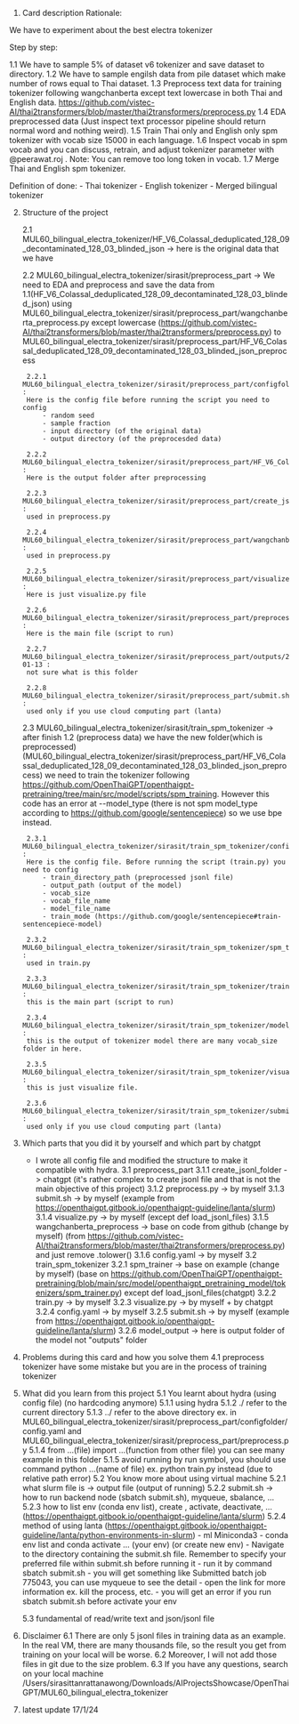 1. Card description
Rationale:

We have to experiment about the best electra tokenizer

Step by step:

1.1 We have to sample 5% of dataset v6 tokenizer and save dataset to directory.
1.2 We have to sample engilsh data from pile dataset which make number of rows equal to Thai dataset.
1.3 Preprocess text data for training tokenizer following wangchanberta except text lowercase in both Thai and English data. https://github.com/vistec-AI/thai2transformers/blob/master/thai2transformers/preprocess.py
1.4 EDA preprocessed data (Just inspect text processor pipeline should return normal word and nothing weird).
1.5 Train Thai only and English only spm tokenizer with vocab size 15000 in each language.
1.6 Inspect vocab in spm vocab and you can discuss, retrain, and adjust tokenizer parameter with @peerawat.roj . Note: You can remove too long token in vocab.
1.7 Merge Thai and English spm tokenizer.

Definition of done:
    - Thai tokenizer
    - English tokenizer
    - Merged bilingual tokenizer




2. Structure of the project 

    2.1 MUL60_bilingual_electra_tokenizer/HF_V6_Colassal_deduplicated_128_09_decontaminated_128_03_blinded_json -> 
    here is the original data that we have

    2.2 MUL60_bilingual_electra_tokenizer/sirasit/preprocess_part -> 
    We need to EDA and preprocess and save the data from 1.1(HF_V6_Colassal_deduplicated_128_09_decontaminated_128_03_blinded_json) using MUL60_bilingual_electra_tokenizer/sirasit/preprocess_part/wangchanberta_preprocess.py except lowercase (https://github.com/vistec-AI/thai2transformers/blob/master/thai2transformers/preprocess.py) to MUL60_bilingual_electra_tokenizer/sirasit/preprocess_part/HF_V6_Colassal_deduplicated_128_09_decontaminated_128_03_blinded_json_preprocess

        2.2.1 MUL60_bilingual_electra_tokenizer/sirasit/preprocess_part/configfolder :
        Here is the config file before running the script you need to config 
            - random seed
            - sample fraction
            - input directory (of the original data)
            - output directory (of the preprocesded data)

        2.2.2 MUL60_bilingual_electra_tokenizer/sirasit/preprocess_part/HF_V6_Colassal_deduplicated_128_09_decontaminated_128_03_blinded_json_preprocess :
        Here is the output folder after preprocessing

        2.2.3 MUL60_bilingual_electra_tokenizer/sirasit/preprocess_part/create_jsonl_folder.py :
        used in preprocess.py

        2.2.4 MUL60_bilingual_electra_tokenizer/sirasit/preprocess_part/wangchanberta_preprocess.py :
        used in preprocess.py

        2.2.5 MUL60_bilingual_electra_tokenizer/sirasit/preprocess_part/visualize.py :
        Here is just visualize.py file

        2.2.6 MUL60_bilingual_electra_tokenizer/sirasit/preprocess_part/preprocess.py :
        Here is the main file (script to run)

        2.2.7 MUL60_bilingual_electra_tokenizer/sirasit/preprocess_part/outputs/2024-01-13 :
        not sure what is this folder

        2.2.8 MUL60_bilingual_electra_tokenizer/sirasit/preprocess_part/submit.sh :
        used only if you use cloud computing part (lanta)

    2.3 MUL60_bilingual_electra_tokenizer/sirasit/train_spm_tokenizer -> 
    after finish 1.2 (preprocess data) we have the new folder(which is preprocessed) (MUL60_bilingual_electra_tokenizer/sirasit/preprocess_part/HF_V6_Colassal_deduplicated_128_09_decontaminated_128_03_blinded_json_preprocess) we need to train the tokenizer following https://github.com/OpenThaiGPT/openthaigpt-pretraining/tree/main/src/model/scripts/spm_training. However this code has an error at --model_type (there is not spm model_type according to https://github.com/google/sentencepiece) so we use bpe instead.

        2.3.1 MUL60_bilingual_electra_tokenizer/sirasit/train_spm_tokenizer/configfolder :
        Here is the config file. Before running the script (train.py) you need to config
            - train_directory_path (preprocessed jsonl file)
            - output_path (output of the model)
            - vocab_size
            - vocab_file_name
            - model_file_name
            - train_mode (https://github.com/google/sentencepiece#train-sentencepiece-model)

        2.3.2 MUL60_bilingual_electra_tokenizer/sirasit/train_spm_tokenizer/spm_trainer.py :
        used in train.py

        2.3.3 MUL60_bilingual_electra_tokenizer/sirasit/train_spm_tokenizer/train.py :
        this is the main part (script to run)

        2.3.4 MUL60_bilingual_electra_tokenizer/sirasit/train_spm_tokenizer/model_output :
        this is the output of tokenizer model there are many vocab_size folder in here.

        2.3.5 MUL60_bilingual_electra_tokenizer/sirasit/train_spm_tokenizer/visualize.py :
        this is just visualize file.

        2.3.6 MUL60_bilingual_electra_tokenizer/sirasit/train_spm_tokenizer/submit.sh :
        used only if you use cloud computing part (lanta)
        



3. Which parts that you did it by yourself and which part by chatgpt
    * I wrote all config file and modified the structure to make it compatible with hydra.
    3.1 preprocess_part
        3.1.1 create_jsonl_folder -> chatgpt (it's rather complex to create jsonl file and that is not the main objective of this project)
        3.1.2 preprocess.py -> by myself 
        3.1.3 submit.sh -> by myself (example from https://openthaigpt.gitbook.io/openthaigpt-guideline/lanta/slurm)
        3.1.4 visualize.py -> by myself (except def load_jsonl_files)
        3.1.5 wangchanberta_preprocess -> base on code from github (change by myself) (from https://github.com/vistec-AI/thai2transformers/blob/master/thai2transformers/preprocess.py) and just remove .tolower()
        3.1.6 config.yaml -> by myself
    3.2 train_spm_tokenizer
        3.2.1 spm_trainer -> base on example (change by myself) (base on https://github.com/OpenThaiGPT/openthaigpt-pretraining/blob/main/src/model/openthaigpt_pretraining_model/tokenizers/spm_trainer.py) except def load_jsonl_files(chatgpt)
        3.2.2 train.py -> by myself
        3.2.3 visualize.py -> by myself + by chatgpt
        3.2.4 config.yaml -> by myself
        3.2.5 submit.sh -> by myself (example from https://openthaigpt.gitbook.io/openthaigpt-guideline/lanta/slurm)
        3.2.6 model_output -> here is output folder of the model not "outputs" folder 


4. Problems during this card and how you solve them
    4.1 preprocess tokenizer have some mistake but you are in the process of training tokenizer


5. What did you learn from this project 
    5.1 You learnt about hydra (using config file) (no hardcoding anymore)
        5.1.1 using hydra 
        5.1.2 ./ refer to the current directory 
        5.1.3 ../ refer to the above directory ex. in MUL60_bilingual_electra_tokenizer/sirasit/preprocess_part/configfolder/config.yaml and MUL60_bilingual_electra_tokenizer/sirasit/preprocess_part/preprocess.py
        5.1.4 from ...(file) import ...(function from other file) you can see many example in this folder
        5.1.5 avoid running by run symbol, you should use command python ...(name of file) ex. python train.py instead (due to relative path error)
    5.2 You know more about using virtual machine
        5.2.1 what slurm file is -> output file (output of running)
        5.2.2 submit.sh -> how to run backend node (sbatch submit.sh), myqueue, sbalance, ...
        5.2.3 how to list env (conda env list), create , activate, deactivate, ... (https://openthaigpt.gitbook.io/openthaigpt-guideline/lanta/slurm)
        5.2.4 method of using lanta (https://openthaigpt.gitbook.io/openthaigpt-guideline/lanta/python-environments-in-slurm)
            - ml Miniconda3
            - conda env list and conda activate ... (your env) (or create new env)
            - Navigate to the directory containing the submit.sh file. Remember to specify your preferred file within submit.sh before running it 
            - run it by command sbatch submit.sh
            - you will get something like Submitted batch job 775043, you can use myqueue to see the detail
            - open the link for more information ex. kill the process, etc. 
            - you will get an error if you run sbatch submit.sh before activate your env
            
    5.3 fundamental of read/write text and json/jsonl file
           
    



6. Disclaimer 
    6.1 There are only 5 jsonl files in training data as an example. In the real VM, there are many thousands file, so the result you get from training on your local will be worse.
    6.2 Moreover, I will not add those files in git due to the size problem.
    6.3 If you have any questions, search on your local machine /Users/sirasittanrattanawong/Downloads/AIProjectsShowcase/OpenThaiGPT/MUL60_bilingual_electra_tokenizer

7. latest update 17/1/24 

